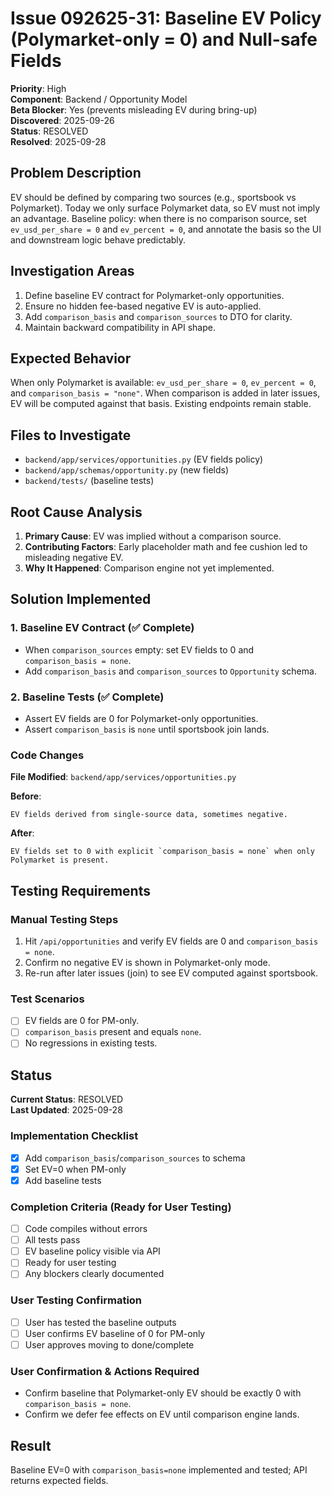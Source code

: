 # Issue 092625-31: Baseline EV Policy (Polymarket-only = 0) and Null-safe Fields

**Priority**: High  
**Component**: Backend / Opportunity Model  
**Beta Blocker**: Yes (prevents misleading EV during bring-up)  
**Discovered**: 2025-09-26  
**Status**: RESOLVED  
**Resolved**: 2025-09-28

## Problem Description

EV should be defined by comparing two sources (e.g., sportsbook vs Polymarket). Today we only surface Polymarket data, so EV must not imply an advantage. Baseline policy: when there is no comparison source, set `ev_usd_per_share = 0` and `ev_percent = 0`, and annotate the basis so the UI and downstream logic behave predictably.

## Investigation Areas

1. Define baseline EV contract for Polymarket-only opportunities.  
2. Ensure no hidden fee-based negative EV is auto-applied.  
3. Add `comparison_basis` and `comparison_sources` to DTO for clarity.  
4. Maintain backward compatibility in API shape.

## Expected Behavior

When only Polymarket is available: `ev_usd_per_share = 0`, `ev_percent = 0`, and `comparison_basis = "none"`. When comparison is added in later issues, EV will be computed against that basis. Existing endpoints remain stable.

## Files to Investigate

- `backend/app/services/opportunities.py` (EV fields policy)  
- `backend/app/schemas/opportunity.py` (new fields)  
- `backend/tests/` (baseline tests)

## Root Cause Analysis

1. **Primary Cause**: EV was implied without a comparison source.  
2. **Contributing Factors**: Early placeholder math and fee cushion led to misleading negative EV.  
3. **Why It Happened**: Comparison engine not yet implemented.

## Solution Implemented

### 1. Baseline EV Contract (✅ Complete)
- When `comparison_sources` empty: set EV fields to 0 and `comparison_basis = none`.  
- Add `comparison_basis` and `comparison_sources` to `Opportunity` schema.

### 2. Baseline Tests (✅ Complete)
- Assert EV fields are 0 for Polymarket-only opportunities.  
- Assert `comparison_basis` is `none` until sportsbook join lands.

### Code Changes

**File Modified**: `backend/app/services/opportunities.py`

**Before**:
```text
EV fields derived from single-source data, sometimes negative.
```

**After**:
```text
EV fields set to 0 with explicit `comparison_basis = none` when only Polymarket is present.
```

## Testing Requirements

### Manual Testing Steps
1. Hit `/api/opportunities` and verify EV fields are 0 and `comparison_basis = none`.  
2. Confirm no negative EV is shown in Polymarket-only mode.  
3. Re-run after later issues (join) to see EV computed against sportsbook.

### Test Scenarios
- [ ] EV fields are 0 for PM-only.  
- [ ] `comparison_basis` present and equals `none`.  
- [ ] No regressions in existing tests.

## Status

**Current Status**: RESOLVED  
**Last Updated**: 2025-09-28

### Implementation Checklist
- [x] Add `comparison_basis`/`comparison_sources` to schema  
- [x] Set EV=0 when PM-only  
- [x] Add baseline tests

### Completion Criteria (Ready for User Testing)
- [ ] Code compiles without errors  
- [ ] All tests pass  
- [ ] EV baseline policy visible via API  
- [ ] Ready for user testing  
- [ ] Any blockers clearly documented

### User Testing Confirmation
- [ ] User has tested the baseline outputs  
- [ ] User confirms EV baseline of 0 for PM-only  
- [ ] User approves moving to done/complete

### User Confirmation & Actions Required
- Confirm baseline that Polymarket-only EV should be exactly 0 with `comparison_basis = none`.  
- Confirm we defer fee effects on EV until comparison engine lands.

## Result

Baseline EV=0 with `comparison_basis=none` implemented and tested; API returns expected fields.
